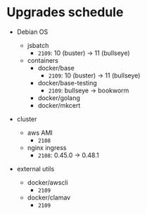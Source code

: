 # Upgrades schedule

* Debian OS
    * jsbatch
        * `2109`: 10 (buster) -> 11 (bullseye)
    * containers
        * docker/base
            * `2109`: 10 (buster) -> 11 (bullseye)
        * docker/base-testing
            * `2109`: bullseye -> bookworm
        * docker/golang
        * docker/mkcert

* cluster
    * aws AMI
        * `2108`
    * nginx ingress
        * `2108`: 0.45.0 -> 0.48.1

* external utils
    * docker/awscli
        * `2109`
    * docker/clamav
        * `2109`
